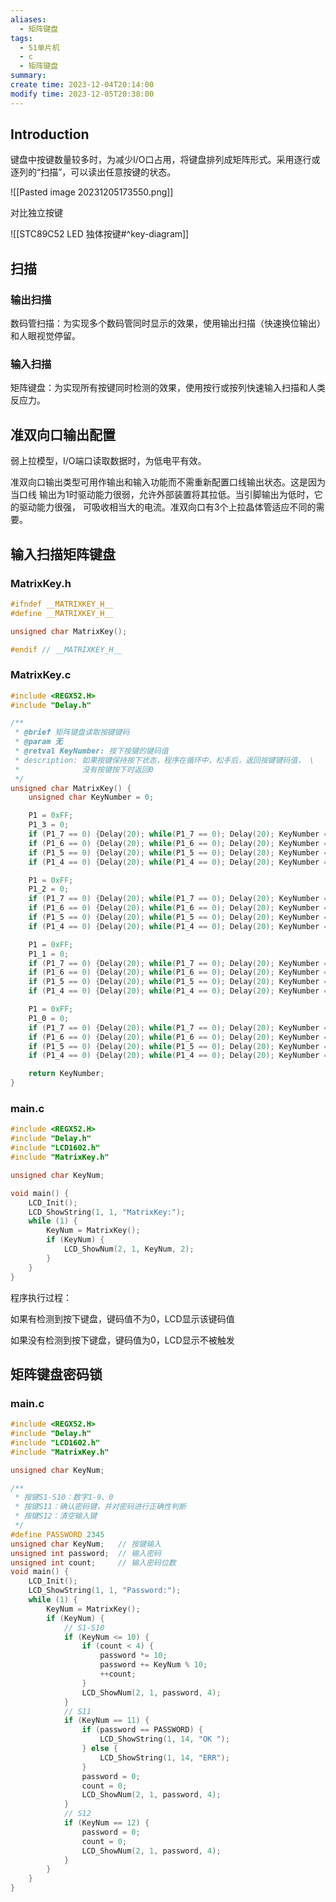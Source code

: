 ```yaml
---
aliases:
  - 矩阵键盘
tags:
  - 51单片机
  - c
  - 矩阵键盘
summary: 
create time: 2023-12-04T20:14:00
modify time: 2023-12-05T20:38:00
---
```

## Introduction

键盘中按键数量较多时，为减少I/O口占用，将键盘排列成矩阵形式。采用逐行或逐列的“扫描”，可以读出任意按键的状态。

![[Pasted image 20231205173550.png]]

对比独立按键

![[STC89C52 LED 独体按键#^key-diagram]]

## 扫描

### 输出扫描

数码管扫描：为实现多个数码管同时显示的效果，使用输出扫描（快速换位输出）和人眼视觉停留。 

### 输入扫描

矩阵键盘：为实现所有按键同时检测的效果，使用按行或按列快速输入扫描和人类反应力。

## 准双向口输出配置

弱上拉模型，I/O端口读取数据时，为低电平有效。

准双向口输出类型可用作输出和输入功能而不需重新配置口线输出状态。这是因为当口线
输出为1时驱动能力很弱，允许外部装置将其拉低。当引脚输出为低时，它的驱动能力很强，
可吸收相当大的电流。准双向口有3个上拉晶体管适应不同的需要。

## 输入扫描矩阵键盘

### MatrixKey.h

```c
#ifndef __MATRIXKEY_H__
#define __MATRIXKEY_H__

unsigned char MatrixKey();

#endif // __MATRIXKEY_H__
```

### MatrixKey.c

```c
#include <REGX52.H>
#include "Delay.h"

/**
 * @brief 矩阵键盘读取按键键码
 * @param 无
 * @retval KeyNumber: 按下按键的键码值
 * description: 如果按键保持按下状态，程序在循环中，松手后，返回按键键码值， \
 *              没有按键按下时返回0
 */
unsigned char MatrixKey() {
	unsigned char KeyNumber = 0;

	P1 = 0xFF;
	P1_3 = 0;
	if (P1_7 == 0) {Delay(20); while(P1_7 == 0); Delay(20); KeyNumber = 1;}
	if (P1_6 == 0) {Delay(20); while(P1_6 == 0); Delay(20); KeyNumber = 5;}
	if (P1_5 == 0) {Delay(20); while(P1_5 == 0); Delay(20); KeyNumber = 9;}
	if (P1_4 == 0) {Delay(20); while(P1_4 == 0); Delay(20); KeyNumber = 13;}

	P1 = 0xFF;
	P1_2 = 0;
	if (P1_7 == 0) {Delay(20); while(P1_7 == 0); Delay(20); KeyNumber = 2;}
	if (P1_6 == 0) {Delay(20); while(P1_6 == 0); Delay(20); KeyNumber = 6;}
	if (P1_5 == 0) {Delay(20); while(P1_5 == 0); Delay(20); KeyNumber = 10;}
	if (P1_4 == 0) {Delay(20); while(P1_4 == 0); Delay(20); KeyNumber = 14;}

	P1 = 0xFF;
	P1_1 = 0;
	if (P1_7 == 0) {Delay(20); while(P1_7 == 0); Delay(20); KeyNumber = 3;}
	if (P1_6 == 0) {Delay(20); while(P1_6 == 0); Delay(20); KeyNumber = 7;}
	if (P1_5 == 0) {Delay(20); while(P1_5 == 0); Delay(20); KeyNumber = 11;}
	if (P1_4 == 0) {Delay(20); while(P1_4 == 0); Delay(20); KeyNumber = 15;}

	P1 = 0xFF;
	P1_0 = 0;
	if (P1_7 == 0) {Delay(20); while(P1_7 == 0); Delay(20); KeyNumber = 4;}
	if (P1_6 == 0) {Delay(20); while(P1_6 == 0); Delay(20); KeyNumber = 8;}
	if (P1_5 == 0) {Delay(20); while(P1_5 == 0); Delay(20); KeyNumber = 12;}
	if (P1_4 == 0) {Delay(20); while(P1_4 == 0); Delay(20); KeyNumber = 16;}

	return KeyNumber;
}
```

### main.c

```c
#include <REGX52.H>
#include "Delay.h"
#include "LCD1602.h"
#include "MatrixKey.h"

unsigned char KeyNum;

void main() {
	LCD_Init();
	LCD_ShowString(1, 1, "MatrixKey:");
	while (1) {
		KeyNum = MatrixKey();
		if (KeyNum) {
			LCD_ShowNum(2, 1, KeyNum, 2);
		}
	}
}
```

程序执行过程：

如果有检测到按下键盘，键码值不为0，LCD显示该键码值

如果没有检测到按下键盘，键码值为0，LCD显示不被触发

## 矩阵键盘密码锁

### main.c

```c
#include <REGX52.H>
#include "Delay.h"
#include "LCD1602.h"
#include "MatrixKey.h"

unsigned char KeyNum;

/**
 * 按键S1-S10：数字1-9、0
 * 按键S11：确认密码键，并对密码进行正确性判断
 * 按键S12：清空输入键
 */
#define PASSWORD 2345
unsigned char KeyNum;	// 按键输入
unsigned int password;	// 输入密码
unsigned int count;		// 输入密码位数
void main() {
	LCD_Init();
	LCD_ShowString(1, 1, "Password:");
	while (1) {
		KeyNum = MatrixKey();
		if (KeyNum) {
			// S1-S10
			if (KeyNum <= 10) {
				if (count < 4) {
					password *= 10;
					password += KeyNum % 10;
					++count;
				}
				LCD_ShowNum(2, 1, password, 4);
			}
			// S11
			if (KeyNum == 11) {
				if (password == PASSWORD) {
					LCD_ShowString(1, 14, "OK ");
				} else {
					LCD_ShowString(1, 14, "ERR");
				}
				password = 0;
				count = 0;
				LCD_ShowNum(2, 1, password, 4);
			}
			// S12
			if (KeyNum == 12) {
				password = 0;
				count = 0;
				LCD_ShowNum(2, 1, password, 4);
			}
		}
	}
}
```